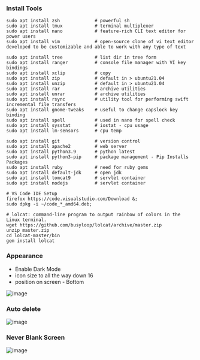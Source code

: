 ### Install Tools


```
sudo apt install zsh             # powerful sh
sudo apt install tmux            # terminal multiplexer
sudo apt install nano            # feature-rich CLI text editor for power users
sudo apt install vim             # open-source clone of vi text editor developed to be customizable and able to work with any type of text

sudo apt install tree            # list dir in tree form
sudo apt install ranger          # console file manager with VI key bindings
sudo apt install xclip           # copy
sudo apt install zip             # default in > ubuntu21.04
sudo apt install unzip           # default in > ubuntu21.04
sudo apt install rar             # archive utilities
sudo apt install unrar           # archive utilities
sudo apt install rsync           # utility tool for performing swift incremental file transfers
sudo apt install gnome-tweaks    # useful to change capslock key binding
sudo apt install spell           # used in nano for spell check
sudo apt install sysstat         # iostat - cpu usage
sudo apt install lm-sensors      # cpu temp

sudo apt install git             # version control
sudo apt install apache2         # web server
sudo apt install python3.9       # python latest
sudo apt install python3-pip     # package management - Pip Installs Packages
sudo apt install ruby            # need for ruby gems
sudo apt install default-jdk     # open jdk
sudo apt install tomcat9         # servlet container
sudo apt install nodejs          # servlet container

# VS Code IDE Setup
firefox https://code.visualstudio.com/Download &;
sudo dpkg -i ~/code_*_amd64.deb;
```

```
# lolcat: command-line program to output rainbow of colors in the Linux terminal.
wget https://github.com/busyloop/lolcat/archive/master.zip
unzip master.zip
cd lolcat-master/bin
gem install lolcat
```

### Appearance
- Enable Dark Mode
- icon size to all the way down 16
- position on screen - Bottom

![image](https://user-images.githubusercontent.com/82016952/115949765-ea9c0100-a4f4-11eb-819a-75ac22b665b8.png)

### Auto delete

![image](https://user-images.githubusercontent.com/82016952/115950054-94c85880-a4f6-11eb-9d27-5830c9668789.png)

### Never Blank Screen

![image](https://user-images.githubusercontent.com/82016952/116283449-85246a80-a7a9-11eb-935c-fb0eae929ab5.png)


